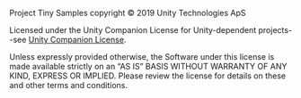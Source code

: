 Project Tiny Samples copyright © 2019 Unity Technologies ApS

Licensed under the Unity Companion License for Unity-dependent projects--see [Unity Companion License](https://unity3d.com/legal/licenses/Unity_Companion_License). 

Unless expressly provided otherwise, the Software under this license is made available strictly on an “AS IS” BASIS WITHOUT WARRANTY OF ANY KIND, EXPRESS OR IMPLIED. Please review the license for details on these and other terms and conditions.
